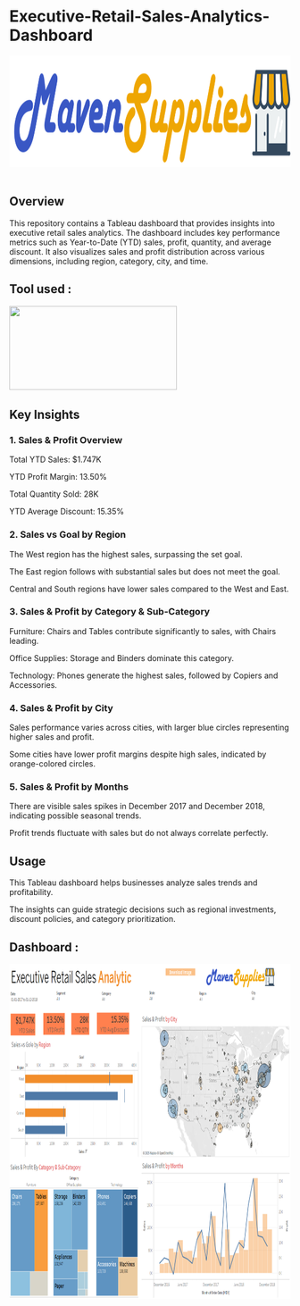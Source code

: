 # Executive-Retail-Sales-Analytics-Dashboard

<img src="Maven Supplies Logo.png" width="2000" height="200"/>&nbsp;

## Overview

This repository contains a Tableau dashboard that provides insights into executive retail sales analytics. The dashboard includes key performance metrics such as Year-to-Date (YTD) sales, profit, quantity, and average discount. It also visualizes sales and profit distribution across various dimensions, including region, category, city, and time.

## Tool used :
<img src="Images/Power Bi Logo.png" width="300" height="150"/>&nbsp;

## Key Insights

### 1. Sales & Profit Overview

Total YTD Sales: $1.747K

YTD Profit Margin: 13.50%

Total Quantity Sold: 28K

YTD Average Discount: 15.35%

### 2. Sales vs Goal by Region

The West region has the highest sales, surpassing the set goal.

The East region follows with substantial sales but does not meet the goal.

Central and South regions have lower sales compared to the West and East.

### 3. Sales & Profit by Category & Sub-Category

Furniture: Chairs and Tables contribute significantly to sales, with Chairs leading.

Office Supplies: Storage and Binders dominate this category.

Technology: Phones generate the highest sales, followed by Copiers and Accessories.

### 4. Sales & Profit by City

Sales performance varies across cities, with larger blue circles representing higher sales and profit.

Some cities have lower profit margins despite high sales, indicated by orange-colored circles.

### 5. Sales & Profit by Months

There are visible sales spikes in December 2017 and December 2018, indicating possible seasonal trends.

Profit trends fluctuate with sales but do not always correlate perfectly.

## Usage

This Tableau dashboard helps businesses analyze sales trends and profitability.

The insights can guide strategic decisions such as regional investments, discount policies, and category prioritization.

## Dashboard :
<img src="Retail Dashboard.png" width="2500" height="600"/>&nbsp;


